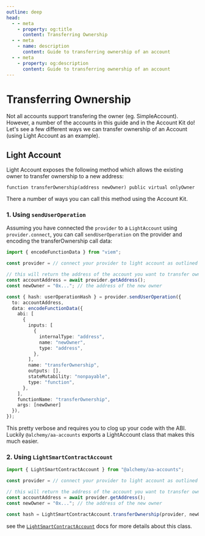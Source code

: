 ```yaml
---
outline: deep
head:
  - - meta
    - property: og:title
      content: Transferring Ownership
  - - meta
    - name: description
      content: Guide to transferring ownership of an account
  - - meta
    - property: og:description
      content: Guide to transferring ownership of an account
---
```


# Transferring Ownership

Not all accounts support transfering the owner (eg. SimpleAccount). However, a number of the accounts in this guide and in the Account Kit do! Let's see a few different ways we can transfer ownership of an Account (using Light Account as an example).

## Light Account

Light Account exposes the following method which allows the existing owner to transfer ownership to a new address:

```solidity
function transferOwnership(address newOwner) public virtual onlyOwner
```

There a number of ways you can call this method using the Account Kit.

### 1. Using `sendUserOperation`

Assuming you have connected the `provider` to a `LightAccount` using `provider.connect`, you can call `sendUserOperation` on the provider and encoding the transferOwnership call data:

```ts
import { encodeFunctionData } from "viem";

const provider = // connect your provider to light account as outlined previously in the guide

// this will return the address of the account you want to transfer ownerhip of
const accountAddress = await provider.getAddress();
const newOwner = "0x..."; // the address of the new owner

const { hash: userOperationHash } = provider.sendUserOperation({
  to: accountAddress,
  data: encodeFunctionData({
    abi: [
      {
        inputs: [
          {
            internalType: "address",
            name: "newOwner",
            type: "address",
          },
        ],
        name: "transferOwnership",
        outputs: [],
        stateMutability: "nonpayable",
        type: "function",
      },
    ],
    functionName: "transferOwnership",
    args: [newOwner]
  }),
});
```

This pretty verbose and requires you to clog up your code with the ABI. Luckily `@alchemy/aa-accounts` exports a LightAccount class that makes this much easier.

### 2. Using `LightSmartContractAccount`

```ts
import { LightSmartContractAccount } from "@alchemy/aa-accounts";

const provider = // connect your provider to light account as outlined previously in the guide

// this will return the address of the account you want to transfer ownerhip of
const accountAddress = await provider.getAddress();
const newOwner = "0x..."; // the address of the new owner

const hash = LightSmartContractAccount.transferOwnership(provider, newOwner);
```

see the [`LightSmartContractAccount`](/packages/aa-accounts/light-account) docs for more details about this class.
